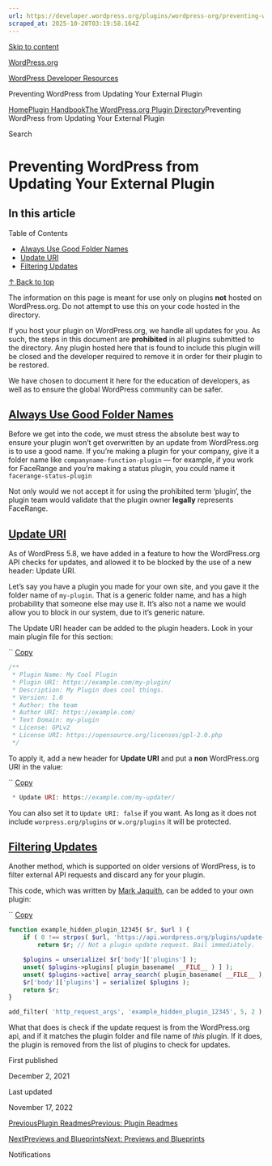 ```yaml
---
url: https://developer.wordpress.org/plugins/wordpress-org/preventing-wordpress-from-updating-your-external-plugin
scraped_at: 2025-10-20T03:19:58.164Z
---
```


[Skip to content](https://developer.wordpress.org/plugins/wordpress-org/preventing-wordpress-from-updating-your-external-plugin/#wp--skip-link--target)

[WordPress.org](https://wordpress.org/)

[WordPress Developer Resources](https://developer.wordpress.org/)

Preventing WordPress from Updating Your External Plugin


[Home](https://developer.wordpress.org/)[Plugin Handbook](https://developer.wordpress.org/plugins/)[The WordPress.org Plugin Directory](https://developer.wordpress.org/plugins/wordpress-org/)Preventing WordPress from Updating Your External Plugin

Search

# Preventing WordPress from Updating Your External Plugin

## In this article

Table of Contents

- [Always Use Good Folder Names](https://developer.wordpress.org/plugins/wordpress-org/preventing-wordpress-from-updating-your-external-plugin/#always-use-good-folder-names)
- [Update URI](https://developer.wordpress.org/plugins/wordpress-org/preventing-wordpress-from-updating-your-external-plugin/#update-uri)
- [Filtering Updates](https://developer.wordpress.org/plugins/wordpress-org/preventing-wordpress-from-updating-your-external-plugin/#filtering-updates)

[↑ Back to top](https://developer.wordpress.org/plugins/wordpress-org/preventing-wordpress-from-updating-your-external-plugin/#wp--skip-link--target)

The information on this page is meant for use only on plugins **not** hosted on WordPress.org. Do not attempt to use this on your code hosted in the directory.

If you host your plugin on WordPress.org, we handle all updates for you. As such, the steps in this document are **prohibited** in all plugins submitted to the directory. Any plugin hosted here that is found to include this plugin will be closed and the developer required to remove it in order for their plugin to be restored.

We have chosen to document it here for the education of developers, as well as to ensure the global WordPress community can be safer.

## [Always Use Good Folder Names](https://developer.wordpress.org/plugins/wordpress-org/preventing-wordpress-from-updating-your-external-plugin/\#always-use-good-folder-names)

Before we get into the code, we must stress the absolute best way to ensure your plugin won’t get overwritten by an update from WordPress.org is to use a good name. If you’re making a plugin for your company, give it a folder name like `companyname-function-plugin` — for example, if you work for FaceRange and you’re making a status plugin, you could name it `facerange-status-plugin`

Not only would we not accept it for using the prohibited term ‘plugin’, the plugin team would validate that the plugin owner **legally** represents FaceRange.

## [Update URI](https://developer.wordpress.org/plugins/wordpress-org/preventing-wordpress-from-updating-your-external-plugin/\#update-uri)

As of WordPress 5.8, we have added in a feature to how the WordPress.org API checks for updates, and allowed it to be blocked by the use of a new header: Update URI.

Let’s say you have a plugin you made for your own site, and you gave it the folder name of `my-plugin`. That is a generic folder name, and has a high probability that someone else may use it. It’s also not a name we would allow you to block in our system, due to it’s generic nature.

The Update URI header can be added to the plugin headers. Look in your main plugin file for this section:

``
[Copy](https://developer.wordpress.org/plugins/wordpress-org/preventing-wordpress-from-updating-your-external-plugin/#)

```php
/**
 * Plugin Name: My Cool Plugin
 * Plugin URI: https://example.com/my-plugin/
 * Description: My Plugin does cool things.
 * Version: 1.0
 * Author: the team
 * Author URI: https://example.com/
 * Text Domain: my-plugin
 * License: GPLv2
 * License URI: https://opensource.org/licenses/gpl-2.0.php
 */
```

To apply it, add a new header for **Update URI** and put a **non** WordPress.org URI in the value:

``
[Copy](https://developer.wordpress.org/plugins/wordpress-org/preventing-wordpress-from-updating-your-external-plugin/#)

```php
 * Update URI: https://example.com/my-updater/
```

You can also set it to `Update URI: false` if you want. As long as it does not include `worpress.org/plugins` or `w.org/plugins` it will be protected.

## [Filtering Updates](https://developer.wordpress.org/plugins/wordpress-org/preventing-wordpress-from-updating-your-external-plugin/\#filtering-updates)

Another method, which is supported on older versions of WordPress, is to filter external API requests and discard any for your plugin.

This code, which was written by [Mark Jaquith](https://markjaquith.wordpress.com/2009/12/14/excluding-your-plugin-or-theme-from-update-checks/), can be added to your own plugin:

``
[Copy](https://developer.wordpress.org/plugins/wordpress-org/preventing-wordpress-from-updating-your-external-plugin/#)

```php
function example_hidden_plugin_12345( $r, $url ) {
    if ( 0 !== strpos( $url, 'https://api.wordpress.org/plugins/update-check' ) )
        return $r; // Not a plugin update request. Bail immediately.

    $plugins = unserialize( $r['body']['plugins'] );
    unset( $plugins->plugins[ plugin_basename( __FILE__ ) ] );
    unset( $plugins->active[ array_search( plugin_basename( __FILE__ ), $plugins->active ) ] );
    $r['body']['plugins'] = serialize( $plugins );
    return $r;
}

add_filter( 'http_request_args', 'example_hidden_plugin_12345', 5, 2 );
```

What that does is check if the update request is from the WordPress.org api, and if it matches the plugin folder and file name of _this_ plugin. If it does, the plugin is removed from the list of plugins to check for updates.

First published

December 2, 2021

Last updated

November 17, 2022

[PreviousPlugin ReadmesPrevious: Plugin Readmes](https://developer.wordpress.org/plugins/wordpress-org/how-your-readme-txt-works/)

[NextPreviews and BlueprintsNext: Previews and Blueprints](https://developer.wordpress.org/plugins/wordpress-org/previews-and-blueprints/)

Notifications